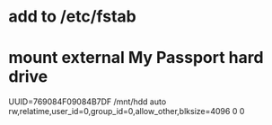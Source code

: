 # add to /etc/fstab
# mount external My Passport hard drive
UUID=769084F09084B7DF /mnt/hdd auto rw,relatime,user_id=0,group_id=0,allow_other,blksize=4096 0 0
